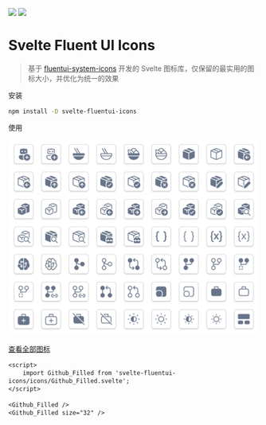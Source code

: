[![](https://badge.fury.io/js/svelte-fluentui-icons.svg)](https://www.npmjs.com/package/svelte-fluentui-icons) [![](https://img.shields.io/badge/License-MIT-yellow.svg)](https://opensource.org/licenses/MIT)

# Svelte Fluent UI Icons

> 基于 [fluentui-system-icons](https://github.com/microsoft/fluentui-system-icons) 开发的 Svelte 图标库，仅保留的最实用的图标大小，并优化为统一的效果

安装

```bash
npm install -D svelte-fluentui-icons
```

使用

![预览](preview.png)

[查看全部图标](https://1217950746.github.io/svelte-fluentui-icons)

```svelte
<script>
    import Github_Filled from 'svelte-fluentui-icons/icons/Github_Filled.svelte';
</script>

<Github_Filled />
<Github_Filled size="32" />
```
